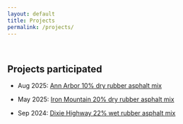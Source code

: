 ```yaml
---
layout: default
title: Projects
permalink: /projects/
---
```


<h1 id="Projects"></h1>

<h2 style="margin: 60px 0px -15px;">Projects participated</h2>
<br>

- Aug 2025: [Ann Arbor 10% dry rubber asphalt mix](https://www.mlive.com/news/ann-arbor/2025/08/ann-arbor-road-project-contains-7000-scrap-tires-in-experimental-asphalt.html)

- May 2025: [Iron Mountain 20% dry rubber asphalt mix](https://www.ironmountaindailynews.com/news/local-news/2025/05/cr-573-project-underway-today/)

- Sep 2024: [Dixie Highway 22% wet rubber asphalt mix](https://www.abc12.com/traffic/2-million-worth-of-grants-will-incorporate-tires-into-road-paving/article_a854c746-d477-11ed-add4-8bae0d2e3159.html)

